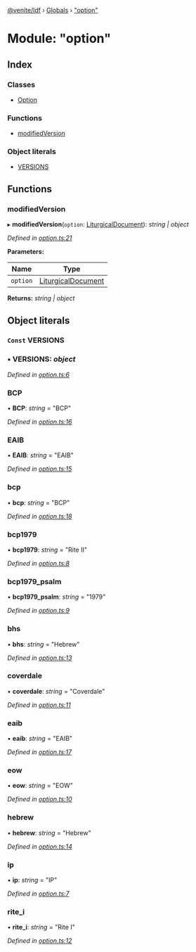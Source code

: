 [@venite/ldf](../README.md) › [Globals](../globals.md) › ["option"](_option_.md)

# Module: "option"

## Index

### Classes

* [Option](../classes/_option_.option.md)

### Functions

* [modifiedVersion](_option_.md#modifiedversion)

### Object literals

* [VERSIONS](_option_.md#const-versions)

## Functions

###  modifiedVersion

▸ **modifiedVersion**(`option`: [LiturgicalDocument](../classes/_liturgical_document_.liturgicaldocument.md)): *string | object*

*Defined in [option.ts:21](https://github.com/gbj/venite/blob/af8bf378/ldf/src/option.ts#L21)*

**Parameters:**

Name | Type |
------ | ------ |
`option` | [LiturgicalDocument](../classes/_liturgical_document_.liturgicaldocument.md) |

**Returns:** *string | object*

## Object literals

### `Const` VERSIONS

### ▪ **VERSIONS**: *object*

*Defined in [option.ts:6](https://github.com/gbj/venite/blob/af8bf378/ldf/src/option.ts#L6)*

###  BCP

• **BCP**: *string* = "BCP"

*Defined in [option.ts:16](https://github.com/gbj/venite/blob/af8bf378/ldf/src/option.ts#L16)*

###  EAIB

• **EAIB**: *string* = "EAIB"

*Defined in [option.ts:15](https://github.com/gbj/venite/blob/af8bf378/ldf/src/option.ts#L15)*

###  bcp

• **bcp**: *string* = "BCP"

*Defined in [option.ts:18](https://github.com/gbj/venite/blob/af8bf378/ldf/src/option.ts#L18)*

###  bcp1979

• **bcp1979**: *string* = "Rite II"

*Defined in [option.ts:8](https://github.com/gbj/venite/blob/af8bf378/ldf/src/option.ts#L8)*

###  bcp1979_psalm

• **bcp1979_psalm**: *string* = "1979"

*Defined in [option.ts:9](https://github.com/gbj/venite/blob/af8bf378/ldf/src/option.ts#L9)*

###  bhs

• **bhs**: *string* = "Hebrew"

*Defined in [option.ts:13](https://github.com/gbj/venite/blob/af8bf378/ldf/src/option.ts#L13)*

###  coverdale

• **coverdale**: *string* = "Coverdale"

*Defined in [option.ts:11](https://github.com/gbj/venite/blob/af8bf378/ldf/src/option.ts#L11)*

###  eaib

• **eaib**: *string* = "EAIB"

*Defined in [option.ts:17](https://github.com/gbj/venite/blob/af8bf378/ldf/src/option.ts#L17)*

###  eow

• **eow**: *string* = "EOW"

*Defined in [option.ts:10](https://github.com/gbj/venite/blob/af8bf378/ldf/src/option.ts#L10)*

###  hebrew

• **hebrew**: *string* = "Hebrew"

*Defined in [option.ts:14](https://github.com/gbj/venite/blob/af8bf378/ldf/src/option.ts#L14)*

###  ip

• **ip**: *string* = "IP"

*Defined in [option.ts:7](https://github.com/gbj/venite/blob/af8bf378/ldf/src/option.ts#L7)*

###  rite_i

• **rite_i**: *string* = "Rite I"

*Defined in [option.ts:12](https://github.com/gbj/venite/blob/af8bf378/ldf/src/option.ts#L12)*

